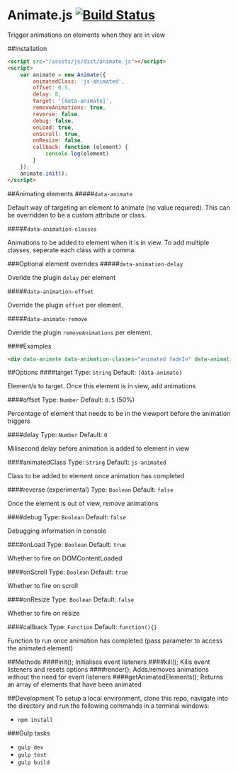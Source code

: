 # Animate.js [![Build Status](https://travis-ci.org/jshjohnson/animate.svg?branch=develop)](https://travis-ci.org/jshjohnson/animate)

Trigger animations on elements when they are in view

##Installation
```html
<script src="/assets/js/dist/animate.js"></script>
<script>
    var animate = new Animate({
        animatedClass: 'js-animated',
        offset: 0.5,
        delay: 0,
        target: '[data-animate]',
        removeAnimations: true,
        reverse: false,
        debug: false,
        onLoad: true,
        onScroll: true,
        onResize: false,
        callback: function (element) {
            console.log(element)
        }
    });
    animate.init();
</script>
```

##Animating elements
#####`data-animate`

Default way of targeting an element to animate (no value required). This can be overridden to be a custom attribute or class.

#####`data-animation-classes`

Animations to be added to element when it is in view. To add multiple classes, seperate each class with a comma.

###Optional element overrides
#####`data-animation-delay`

Overide the plugin `delay` per element

#####`data-animation-offset`

Override the plugin `offset` per element.

#####`data-animate-remove`

Overide the plugin `removeAnimations` per element.

####Examples
```html
<div data-animate data-animation-classes="animated fadeIn" data-animation-delay="1000" data-animation-offset="0.2"></div>
```

##Options
####target
Type: `String` Default: `[data-animate]`

Element/s to target. Once this element is in view, add animations

####offset
Type: `Number` Default: `0.5` (50%)

Percentage of element that needs to be in the viewport before the animation triggers

####delay
Type: `Number` Default: `0`

Milisecond delay before animation is added to element in view

####animatedClass
Type: `String` Default: `js-animated`

Class to be added to element once animation has completed

####reverse (experimental)
Type: `Boolean` Default: `false`

Once the element is out of view, remove animations

####debug
Type: `Boolean` Default: `false`

Debugging information in console

####onLoad
Type: `Boolean` Default: `true`

Whether to fire on DOMContentLoaded

####onScroll
Type: `Boolean` Default: `true`

Whether to fire on scroll

####onResize
Type: `Boolean` Default: `false`

Whether to fire on resize

####callback
Type: `Function` Default: `function(){}`

Function to run once animation has completed (pass parameter to access the animated element)

##Methods
####init();
Initialises event listeners
####kill();
Kills event listeners and resets options
####render();
Adds/removes animations without the need for event listeners
####getAnimatedElements();
Returns an array of elements that have been animated

##Development
To setup a local environment, clone this repo, navigate into the directory and run the following commands in a terminal windows:
* ``npm install``

###Gulp tasks
* ``gulp dev``
* ``gulp test``
* ``gulp build``
